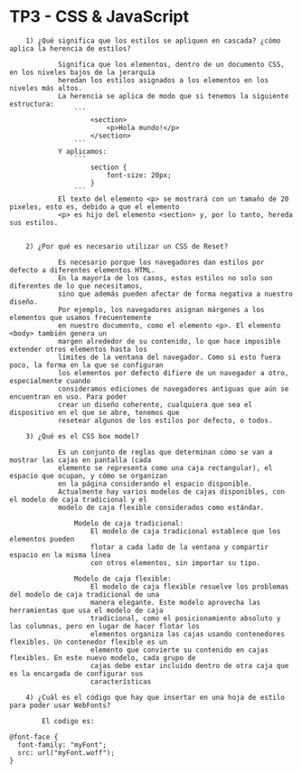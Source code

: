 # TP3 - CSS & JavaScript
		
		1) ¿Qué significa que los estilos se apliquen en cascada? ¿cómo aplica la herencia de estilos?
		
				Significa que los elementos, dentro de un documento CSS, en los niveles bajos de la jerarquía 
				heredan los estilos asignados a los elementos en los niveles más altos. 
				La herencia se aplica de modo que si tenemos la siguiente estructura:
					```
						<section>
							<p>Hola mundo!</p>
						</section>
					```
				Y aplicamos:
					```
						section {
							font-size: 20px;
						} 
					```
				El texto del elemento <p> se mostrará con un tamaño de 20 pixeles, esto es, debido a que el elemento
				<p> es hijo del elemento <section> y, por lo tanto, hereda sus estilos.
				
				
		2) ¿Por qué es necesario utilizar un CSS de Reset?
				
				Es necesario porque los navegadores dan estilos por defecto a diferentes elementos HTML.
				En la mayoría de los casos, estos estilos no solo son diferentes de lo que necesitamos,
				sino que además pueden afectar de forma negativa a nuestro diseño.
				Por ejemplo, los navegadores asignan márgenes a los elementos que usamos frecuentemente
				en nuestro documento, como el elemento <p>. El elemento <body> también genera un
				margen alrededor de su contenido, lo que hace imposible extender otros elementos hasta los
				límites de la ventana del navegador. Como si esto fuera poco, la forma en la que se configuran
				los elementos por defecto difiere de un navegador a otro, especialmente cuando
				consideramos ediciones de navegadores antiguas que aún se encuentran en uso. Para poder
				crear un diseño coherente, cualquiera que sea el dispositivo en el que se abre, tenemos que
				resetear algunos de los estilos por defecto, o todos.
				
		3) ¿Qué es el CSS box model?
				
				Es un conjunto de reglas que determinan cómo se van a mostrar las cajas en pantalla (cada
				elemento se representa como una caja rectangular), el espacio que ocupan, y cómo se organizan
				en la página considerando el espacio disponible.
				Actualmente hay varios modelos de cajas disponibles, con el modelo de caja tradicional y el
				modelo de caja flexible considerados como estándar. 
					
					Modelo de caja tradicional:
						El modelo de caja tradicional establece que los elementos pueden 
						flotar a cada lado de la ventana y compartir espacio en la misma línea
						con otros elementos, sin importar su tipo. 
						
					Modelo de caja flexible:
						El modelo de caja flexible resuelve los problemas del modelo de caja tradicional de una
						manera elegante. Este modelo aprovecha las herramientas que usa el modelo de caja
						tradicional, como el posicionamiento absoluto y las columnas, pero en lugar de hacer flotar los 
						elementos organiza las cajas usando contenedores flexibles. Un contenedor flexible es un
						elemento que convierte su contenido en cajas flexibles. En este nuevo modelo, cada grupo de
						cajas debe estar incluido dentro de otra caja que es la encargada de configurar sus
						características
						
		4) ¿Cuál es el código que hay que insertar en una hoja de estilo para poder usar WebFonts?
			
			El codigo es:
```
@font-face {
  font-family: "myFont";
  src: url("myFont.woff");
}
```
		
		
		